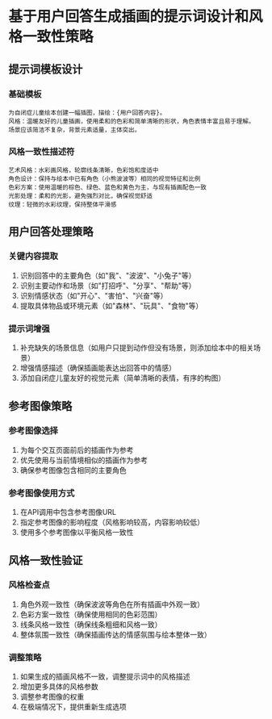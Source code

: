# 基于用户回答生成插画的提示词设计和风格一致性策略

## 提示词模板设计

### 基础模板
```
为自闭症儿童绘本创建一幅插图，描绘：{用户回答内容}。
风格：温暖友好的儿童插画，使用柔和的色彩和简单清晰的形状，角色表情丰富且易于理解。
场景应该简洁不复杂，背景元素适量，主体突出。
```

### 风格一致性描述符
```
艺术风格：水彩画风格，轮廓线条清晰，色彩饱和度适中
角色设计：保持与绘本中已有角色（小熊波波等）相同的视觉特征和比例
色彩方案：使用温暖的棕色、绿色、蓝色和黄色为主，与现有插画配色一致
光影处理：柔和的光影，避免强烈对比，确保视觉舒适
纹理：轻微的水彩纹理，保持整体平滑感
```

## 用户回答处理策略

### 关键内容提取
1. 识别回答中的主要角色（如"我"、"波波"、"小兔子"等）
2. 识别主要动作和场景（如"打招呼"、"分享"、"帮助"等）
3. 识别情感状态（如"开心"、"害怕"、"兴奋"等）
4. 提取具体物品或环境元素（如"森林"、"玩具"、"食物"等）

### 提示词增强
1. 补充缺失的场景信息（如用户只提到动作但没有场景，则添加绘本中的相关场景）
2. 增强情感描述（确保插画能表达出回答中的情感）
3. 添加自闭症儿童友好的视觉元素（简单清晰的表情，有序的构图）

## 参考图像策略

### 参考图像选择
1. 为每个交互页面前后的插画作为参考
2. 优先使用与当前情境相似的插画作为参考
3. 确保参考图像包含相同的主要角色

### 参考图像使用方式
1. 在API调用中包含参考图像URL
2. 指定参考图像的影响程度（风格影响较高，内容影响较低）
3. 使用多个参考图像以平衡风格一致性

## 风格一致性验证

### 风格检查点
1. 角色外观一致性（确保波波等角色在所有插画中外观一致）
2. 色彩方案一致性（确保使用相同的色彩范围）
3. 线条风格一致性（确保线条粗细和风格一致）
4. 整体氛围一致性（确保插画传达的情感氛围与绘本整体一致）

### 调整策略
1. 如果生成的插画风格不一致，调整提示词中的风格描述
2. 增加更多具体的风格参数
3. 调整参考图像的权重
4. 在极端情况下，提供重新生成选项
